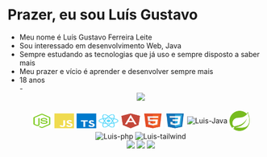 <h1>Prazer, eu sou Luís Gustavo</h1>
<ul>
  <li>Meu nome é Luís Gustavo Ferreira Leite</li>
  <li>Sou interessado em desenvolvimento Web, Java</li>
  <li>
    Sempre estudando as tecnologias que já uso e sempre disposto a saber mais
  </li>
  <li>Meu prazer e vício é aprender e desenvolver sempre mais</li>
  <li>18 anos</li>
  -
  <div align="center">
    <a href="https://github.com/ayanokoujifl">
      <img
        height="250em"
        src="https://github-readme-stats-git-masterrstaa-rickstaa.vercel.app/api/top-langs/?username=ayanokoujifl&&show_icons=true&theme=algolia"
      />
    </a>
  </div>
<div align="center">
  <div
    style="
    display:inline-block;
    "
  >
    <br />
    <img
      align="center"
      alt="Luis-Js"
      height="30"
      width="40"
      src="https://raw.githubusercontent.com/devicons/devicon/master/icons/nodejs/nodejs-plain.svg"
    />
    <img
      align="center"
      alt="Luis-Js"
      height="30"
      width="40"
      src="https://raw.githubusercontent.com/devicons/devicon/master/icons/javascript/javascript-plain.svg"
    />
    <img
      align="center"
      alt="Luis-Ts"
      height="30"
      width="40"
      src="https://raw.githubusercontent.com/devicons/devicon/master/icons/typescript/typescript-plain.svg"
    />
    <img
      align="center"
      alt="Luis-React"
      height="30"
      width="40"
      src="https://raw.githubusercontent.com/devicons/devicon/master/icons/react/react-original.svg"
    />
       <img
      align="center"
      alt="Luis-angular"
      height="30"
      width="40"
      src="https://raw.githubusercontent.com/devicons/devicon/master/icons/angularjs/angularjs-plain.svg"
    />
    <img
      align="center"
      alt="Luis-HTML"
      height="30"
      width="40"
      src="https://raw.githubusercontent.com/devicons/devicon/master/icons/html5/html5-original.svg"
    />
    <img
      align="center"
      alt="Luis-CSS"
      height="30"
      width="40"
      src="https://raw.githubusercontent.com/devicons/devicon/master/icons/css3/css3-original.svg"
    />
    <img
      align="center"
      alt="Luis-Java"
      height="40"
      width="40"
      src="https://cdn.jsdelivr.net/gh/devicons/devicon/icons/java/java-original.svg"
    />
     <img
      align="center"
      alt="Luis-spring"
      height="40"
      width="40"
      src="https://raw.githubusercontent.com/devicons/devicon/master/icons/spring/spring-original.svg"
    />
    <img
      align="center"
      alt="Luis-php"
      height="40"
      width="40"
      src="https://cdn.jsdelivr.net/gh/devicons/devicon/icons/php/php-plain.svg"
    />
    <img
      align="center"
      alt="Luis-tailwind"
      height="40"
      width="40"
      src="https://cdn.jsdelivr.net/gh/devicons/devicon/icons/tailwindcss/tailwindcss-plain.svg"
    />
  </div>
<br>
  <div>
    <a href="https://instagram.com/luis_gustavo_dev" target="_blank"
      ><img
        src="https://img.shields.io/badge/-Instagram-%23E4405F?style=for-the-badge&logo=instagram&logoColor=white"
    /></a>
    <a href="mailto:guleite3@gmail.com" targer="_blank"
      ><img
        src="https://img.shields.io/badge/-Gmail-%23333?style=for-the-badge&logo=gmail&logoColor=white"
    /></a>
    <a
      href="https://www.linkedin.com/in/luís-gustavo-ferreira-leite-850886207/"
      target="_blank"
      ><img
        src="https://img.shields.io/badge/-LinkedIn-%230077B5?style=for-the-badge&logo=linkedin&logoColor=white"
    /></a>
  </div>
  </div>
</ul>

